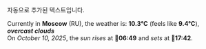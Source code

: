
자동으로 추가된 텍스트입니다.

<!--START_SECTION:weather:moscow-->
Currently in **Moscow** (RU), the weather is: **10.3°C** (feels like **9.4°C**), ***overcast clouds***<br/>
On *October 10, 2025*, the *sun rises* at 🌅**06:49** and *sets* at 🌇**17:42**.
<!--END_SECTION:weather-->
